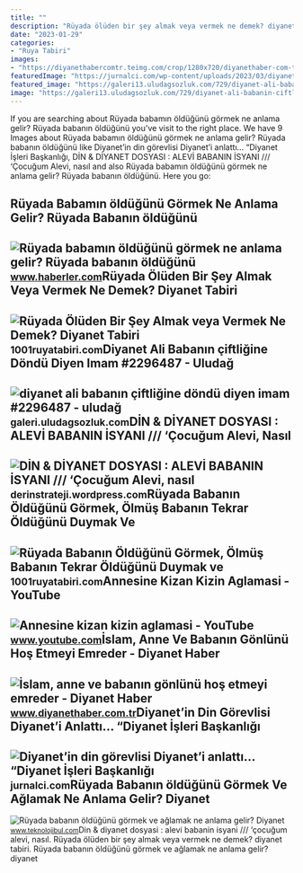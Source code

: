 ```yaml
---
title: ""
description: "Rüyada ölüden bir şey almak veya vermek ne demek? diyanet tabiri"
date: "2023-01-29"
categories:
- "Ruya Tabiri"
images:
- "https://diyanethabercomtr.teimg.com/crop/1280x720/diyanethaber-com-tr/images/haberler/2022/03/islam_anne_ve_babanin_gonlunu_hos_etmeyi_reddeder_h22831_528d4.jpg"
featuredImage: "https://jurnalci.com/wp-content/uploads/2023/03/diyanetin-din-gorevlisi-diyaneti-anlatti-diyanet-isleri-baskanligi-ali-babanin-ciftligine-dondu-2y3a1Yqj-780x470.jpg"
featured_image: "https://galeri13.uludagsozluk.com/729/diyanet-ali-babanin-ciftligine-dondu-diyen-imam_2296487.png"
image: "https://galeri13.uludagsozluk.com/729/diyanet-ali-babanin-ciftligine-dondu-diyen-imam_2296487.png"
---
```


If you are searching about Rüyada babamın öldüğünü görmek ne anlama gelir? Rüyada babanın öldüğünü you've visit to the right place. We have 9 Images about Rüyada babamın öldüğünü görmek ne anlama gelir? Rüyada babanın öldüğünü like Diyanet’in din görevlisi Diyanet’i anlattı… “Diyanet İşleri Başkanlığı, DİN &amp; DİYANET DOSYASI : ALEVİ BABANIN İSYANI /// ‘Çocuğum Alevi, nasıl and also Rüyada babamın öldüğünü görmek ne anlama gelir? Rüyada babanın öldüğünü. Here you go:

Rüyada Babamın öldüğünü Görmek Ne Anlama Gelir? Rüyada Babanın öldüğünü
-----------------------------------------------------------------------

 ![Rüyada babamın öldüğünü görmek ne anlama gelir? Rüyada babanın öldüğünü](https://i.hbrcdn.com/haber/2020/12/08/ruyada-babamin-oldugunu-gormek-ne-anlama-gelir-13787203_4735_m.jpg) <small>www.haberler.com</small>Rüyada Ölüden Bir Şey Almak Veya Vermek Ne Demek? Diyanet Tabiri
----------------------------------------------------------------

 ![Rüyada Ölüden Bir Şey Almak veya Vermek Ne Demek? Diyanet Tabiri](https://1001ruyatabiri.com/wp-content/uploads/2019/11/ruyada-olu-gormek-ruyada-olum-gormek-oldugunu-gormek-olunun-dirilmesi-olmus-birini-gormek-oldugunu-gormek-annenin-babanin-cocugunun.jpg) <small>1001ruyatabiri.com</small>Diyanet Ali Babanın çiftliğine Döndü Diyen Imam #2296487 - Uludağ
-----------------------------------------------------------------

 ![diyanet ali babanın çiftliğine döndü diyen imam #2296487 - uludağ](https://galeri13.uludagsozluk.com/729/diyanet-ali-babanin-ciftligine-dondu-diyen-imam_2296487.png) <small>galeri.uludagsozluk.com</small>DİN &amp; DİYANET DOSYASI : ALEVİ BABANIN İSYANI /// ‘Çocuğum Alevi, Nasıl
--------------------------------------------------------------------------

 ![DİN & DİYANET DOSYASI : ALEVİ BABANIN İSYANI /// ‘Çocuğum Alevi, nasıl](https://derinstrateji.files.wordpress.com/2014/09/image001156.jpg?w=600) <small>derinstrateji.wordpress.com</small>Rüyada Babanın Öldüğünü Görmek, Ölmüş Babanın Tekrar Öldüğünü Duymak Ve
-----------------------------------------------------------------------

 ![Rüyada Babanın Öldüğünü Görmek, Ölmüş Babanın Tekrar Öldüğünü Duymak ve](https://1001ruyatabiri.com/wp-content/uploads/2021/04/Ruyada-Babanin-oldugunu-gormek-babanin-oldugunu-duymak-olmus-babanin-tekrar-oldugunu-duymak-aglamak-diyanet.jpg) <small>1001ruyatabiri.com</small>Annesine Kizan Kizin Aglamasi - YouTube
---------------------------------------

 ![Annesine kizan kizin aglamasi - YouTube](https://i.ytimg.com/vi/w8ngmG53SRw/maxresdefault.jpg?sqp=-oaymwEmCIAKENAF8quKqQMa8AEB-AHIAYAC6AKKAgwIABABGH8gOCgwMA8=&rs=AOn4CLBH-tycmtT6EcMbhLg-8e27Kfil3g) <small>www.youtube.com</small>İslam, Anne Ve Babanın Gönlünü Hoş Etmeyi Emreder - Diyanet Haber
-----------------------------------------------------------------

 ![İslam, anne ve babanın gönlünü hoş etmeyi emreder - Diyanet Haber](https://diyanethabercomtr.teimg.com/crop/1280x720/diyanethaber-com-tr/images/haberler/2022/03/islam_anne_ve_babanin_gonlunu_hos_etmeyi_reddeder_h22831_528d4.jpg) <small>www.diyanethaber.com.tr</small>Diyanet’in Din Görevlisi Diyanet’i Anlattı… “Diyanet İşleri Başkanlığı
----------------------------------------------------------------------

 ![Diyanet’in din görevlisi Diyanet’i anlattı… “Diyanet İşleri Başkanlığı](https://jurnalci.com/wp-content/uploads/2023/03/diyanetin-din-gorevlisi-diyaneti-anlatti-diyanet-isleri-baskanligi-ali-babanin-ciftligine-dondu-2y3a1Yqj-780x470.jpg) <small>jurnalci.com</small>Rüyada Babanın öldüğünü Görmek Ve Ağlamak Ne Anlama Gelir? Diyanet
------------------------------------------------------------------

 ![Rüyada babanın öldüğünü görmek ve ağlamak ne anlama gelir? Diyanet](https://cdn.teknolojibul.com/wp-content/uploads/2022/12/28000347/Ruyada-babanin-oldugunu-gormek.jpg) <small>www.teknolojibul.com</small>Di̇n &amp; di̇yanet dosyasi : alevi̇ babanin i̇syani /// ‘çocuğum alevi, nasıl. Rüyada ölüden bir şey almak veya vermek ne demek? diyanet tabiri. Rüyada babanın öldüğünü görmek ve ağlamak ne anlama gelir? diyanet
